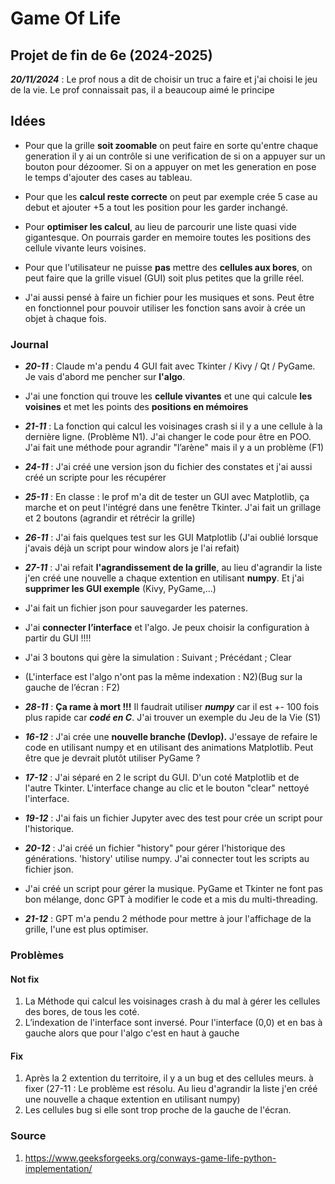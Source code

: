 # Game Of Life

## Projet de fin de 6e (2024-2025)
***20/11/2024*** : Le prof nous a dit de choisir un truc a faire et j'ai choisi le jeu de la vie. Le prof connaissait pas, il a beaucoup aimé le principe


## Idées
- Pour que la grille **soit zoomable** on peut faire en sorte qu'entre chaque generation il y ai un contrôle si une verification de si on a appuyer sur un bouton pour dézoomer.
    Si on a appuyer on met les generation en pose le temps d'ajouter des cases au tableau.

- Pour que les **calcul reste correcte** on peut par exemple crée 5 case au debut et ajouter +5 a tout les position pour les garder inchangé.

- Pour **optimiser les calcul**, au lieu de parcourir une liste quasi vide gigantesque. On pourrais garder en memoire toutes les positions des cellule vivante leurs voisines.

- Pour que l'utilisateur ne puisse **pas** mettre des **cellules aux bores**, on peut faire que la grille visuel (GUI) soit plus petites que la grille réel.

-  J'ai aussi pensé à faire un fichier pour les musiques et sons. Peut être en fonctionnel pour pouvoir utiliser les fonction sans avoir à crée un objet à chaque fois.

### Journal
- ***20-11*** : Claude m'a pendu 4 GUI fait avec Tkinter / Kivy / Qt / PyGame. Je vais d'abord me pencher sur **l'algo**.
- J'ai une fonction qui trouve les **cellule vivantes** et une qui calcule **les voisines** et met les points des **positions en mémoires**

- ***21-11*** : La fonction qui calcul les voisinages crash si il y a une cellule à la dernière ligne. (Problème N1). J'ai changer le code pour être en POO. J'ai fait une méthode pour agrandir "l’arène" mais il y a un problème (F1)

- ***24-11*** : J'ai créé une version json du fichier des constates et j'ai aussi créé un scripte pour les récupérer

- ***25-11*** : En classe : le prof m'a dit de tester un GUI avec Matplotlib, ça marche et on peut l'intégré dans une fenêtre Tkinter. J'ai fait un grillage et 2 boutons (agrandir et rétrécir la grille)

- ***26-11*** : J'ai fais quelques test sur les GUI Matplotlib (J'ai oublié lorsque j'avais déjà un script pour window alors je l'ai refait)

- ***27-11*** : J'ai refait **l'agrandissement de la grille**, au lieu d'agrandir la liste j'en créé une nouvelle a chaque extention en utilisant **numpy**. Et j'ai **supprimer les GUI exemple** (Kivy, PyGame,...)
- J'ai fait un fichier json pour sauvegarder les paternes.
- J'ai **connecter l’interface** et l'algo. Je peux choisir la configuration à partir du GUI !!!!
- J'ai 3 boutons qui gère la simulation :  Suivant ; Précédant ; Clear
- (L'interface est l'algo n'ont pas la même indexation : N2)(Bug sur la gauche de l’écran : F2)

- ***28-11*** : **Ça rame à mort !!!** Il faudrait utiliser ***numpy*** car il est +- 100 fois plus rapide car ***codé en C***. J'ai trouver un exemple du Jeu de la Vie (S1)

- ***16-12*** : J'ai crée une **nouvelle branche (Devlop).** J'essaye de refaire le code en utilisant numpy et en utilisant des animations Matplotlib. Peut être que je devrait plutôt utiliser PyGame ?

- ***17-12*** : J'ai séparé en 2 le script du GUI. D'un coté Matplotlib et de l'autre Tkinter. L'interface change au clic et le bouton "clear" nettoyé l'interface.

- ***19-12*** : J'ai fais un fichier Jupyter avec des test pour crée un script pour l'historique.

- ***20-12*** : J'ai créé un fichier "history" pour gérer l'historique des générations. 'history' utilise numpy. J'ai connecter tout les scripts au fichier json.
- J'ai créé un script pour gérer la musique. PyGame et Tkinter ne font pas bon mélange, donc GPT à modifier le code et a mis du multi-threading.

- ***21-12*** : GPT m'a pendu 2 méthode pour mettre à jour l'affichage de la grille, l'une est plus optimiser. 

### Problèmes
#### Not fix
1. La Méthode qui calcul les voisinages crash à du mal à gérer les cellules des bores, de tous les coté.
2. L’indexation de l'interface sont inversé. Pour l'interface (0,0) et en bas à gauche alors que pour l'algo c'est en haut à gauche

#### Fix
1. Après la 2 extention du territoire, il y a un bug et des cellules meurs. à fixer (27-11 : Le problème est résolu. Au lieu d'agrandir la liste j'en créé une nouvelle a chaque extention en utilisant numpy)
2. Les cellules bug si elle sont trop proche de la gauche de l'écran.


### Source
1. https://www.geeksforgeeks.org/conways-game-life-python-implementation/